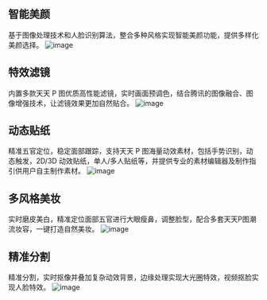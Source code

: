 ## 智能美颜

基于图像处理技术和人脸识别算法，整合多种风格实现智能美颜功能，提供多样化美颜选择。
![image](https://qcloudimg.tencent-cloud.cn/raw/ff811c95653d7601c498c4c808067ee3.jpg)
## 特效滤镜

内置多款天天 P 图优质高性能滤镜，实时画面预调色，结合腾讯的图像融合、图像增强技术，让滤镜效果更加自然贴合。
![image](https://qcloudimg.tencent-cloud.cn/raw/42af9ba6e804957e9fce763e723db1c9.jpg)
## 动态贴纸

精准五官定位，稳定面部跟踪，支持天天 P 图海量动效素材，包括手势识别，动态触发，2D/3D 动效贴纸，单人/多人贴纸等，并提供专业的素材编辑器及制作指引供用户自主制作素材。
![image](https://qcloudimg.tencent-cloud.cn/raw/8975aa3d9d37e1112f47b24b42ead075.jpg)
## 多风格美妆

实时磨皮美白，精准定位面部五官进行大眼瘦鼻，调整脸型，配合多套天天P图潮流妆容，一键打造自然美妆。
![image](https://qcloudimg.tencent-cloud.cn/raw/59898e235d47f09356c91ff2613f9246.jpg)
## 精准分割

精准分割，实时抠像并叠加复杂动效背景，边缘处理实现大光圈特效，视频抠脸实现人脸特效。
![image](https://qcloudimg.tencent-cloud.cn/raw/fe505c5c89eb16c1b01a956ccee420f4.jpg)
